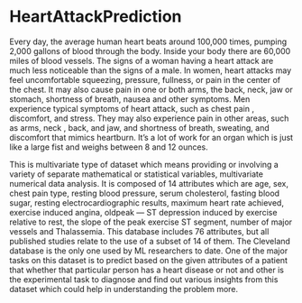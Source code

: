 # HeartAttackPrediction

Every day, the average human heart beats around 100,000 times, pumping 2,000 gallons of blood through the body. Inside your body there are 60,000 miles of blood vessels.
The signs of a woman having a heart attack are much less noticeable than the signs of a male. In women, heart attacks may feel uncomfortable squeezing, pressure, fullness, or pain in the center of the chest. It may also cause pain in one or both arms, the back, neck, jaw or stomach, shortness of breath, nausea and other symptoms. Men experience typical symptoms of heart attack, such as chest pain , discomfort, and stress. They may also experience pain in other areas, such as arms, neck , back, and jaw, and shortness of breath, sweating, and discomfort that mimics heartburn.
It’s a lot of work for an organ which is just like a large fist and weighs between 8 and 12 ounces.

This is multivariate type of dataset which means providing or involving a variety of separate mathematical or statistical variables, multivariate numerical data analysis. It is composed of 14 attributes which are age, sex, chest pain type, resting blood pressure, serum cholesterol, fasting blood sugar, resting electrocardiographic results, maximum heart rate achieved, exercise induced angina, oldpeak — ST depression induced by exercise relative to rest, the slope of the peak exercise ST segment, number of major vessels and Thalassemia. This database includes 76 attributes, but all published studies relate to the use of a subset of 14 of them. The Cleveland database is the only one used by ML researchers to date. One of the major tasks on this dataset is to predict based on the given attributes of a patient that whether that particular person has a heart disease or not and other is the experimental task to diagnose and find out various insights from this dataset which could help in understanding the problem more.
